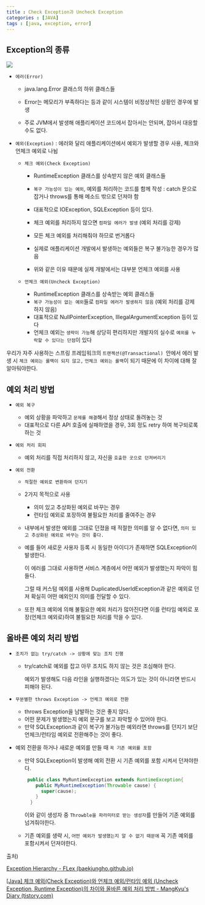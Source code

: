 ```yaml
---
title : Check Exception과 Uncheck Exception
categories : [JAVA]
tags : [java, exception, error]
---
```


## Exception의 종류

![](https://baekjungho.github.io/resource/wiki/spring-exception-hierarchy/exception-hierarchy.jpeg)

- `에러(Error)`

  - java.lang.Error 클래스의 하위 클래스들

  - Error는 메모리가 부족하다는 등과 같이 시스템이 비정상적인 상황인 경우에 발생

  - 주로 JVM에서 발생해 애플리케이션 코드에서 잡아서는 안되며, 잡아서 대응할 수도 없다.

- `예외(Exception)` : 에러와 달리 애플리케이션에서 예외가 발생할 경우 사용, 체크와 언체크 예외로 나뉨

  - `체크 예외(Check Exception)`

    - RuntimeException 클래스를 상속받지 않은 예외 클래스들

    - `복구 가능성이 있는 예외`, 예외를 처리하는 코드를 함께 작성  : catch 문으로 잡거나 throws를 통해 메소드 밖으로 던져야 함
    - 대표적으로 IOException, SQLException 등이 있다.
    - 체크 예외를 처리하지 않으면 `컴파일 에러가 발생` (예외 처리를 강제)

    - 모든 체크 예외를 처리해줘야 하므로 번거롭다
    - 실제로 애플리케이션 개발에서 발생하는 예외들은 복구 불가능한 경우가 많음
    - 위와 같은 이유 때문에 실제 개발에서는 대부분 언체크 예외를 사용

  - `언체크 예외(Uncheck Exception)`

    - RuntimeException 클래스를 상속받는 예외 클래스들
    - `복구 가능성이 없는 예외`들로 `컴파일 에러가 발생하지 않음` (예외 처리를 강제하지 않음)
    - 대표적으로 NullPointerException, IllegalArgumentException  등이 있다
    - 언체크 예외는 `생략이 가능`해 상당히 편리하지만 개발자의 실수로 `예외를 누락할 수 있다는 단점`이 있다



우리가 자주 사용하는 스프링 프레임워크의 `트랜젝션(@Transactional) `안에서 에러 발생 시 `체크 예외는 롤백이 되지 않고,` `언체크 예외는 롤백`이 되기 때문에 이 차이에 대해 잘 알아둬야한다.



## 예외 처리 방법

- `예외 복구`

  - 예외 상황을 파악하고 `문제를 해결`해서 정상 상태로 돌려놓는 것
  - 대표적으로 다른 API 호출에 실패하였을 경우, 3회 정도 retry 하여 복구되로록 하는 것

- `예외 처리 회피`

  - 예외 처리를 직접 처리하지 않고, 자신을 `호출한 곳으로 던져버리기`

- `예외 전환`

  - `적절한 예외로 변환하여 던지기`

  - 2가지 목적으로 사용

    - 의미 있고 추상화된 예외로 바꾸는 경우
    - 런타임 예외로 포장하여 불필요한 처리를 줄여주는 경우

  - 내부에서 발생한 예외를 그대로 던졌을 때 적절한 의미를 알 수 없다면, `의미 있고 추상화된 예외로 바꾸는 것이 좋다.`

  - 예를 들어 새로운 사용자 등록 시 동일한 아이디가 존재하면 SQLException이 발생한다. 

    이 에러를 그대로 사용하면 서비스 계층에서 어떤 예외가 발생했는지 파악이 힘들다.

    그럴 때 커스텀 예외를 사용해 DuplicatedUserIdException과 같은 예외로 던져 확실히 어떤 예외인지 의미를 전달할 수 있다.

  - 또한 체크 예외에 의해 불필요한 예외 처리가 많아진다면 이를 런타임 예외로 포장(언체크 예외로)하여 불필요한 처리를 막을 수 있다.



## 올바른 예외 처리 방법

- `조치가 없는 try/catch -> 상황에 맞는 조치 진행`

  - try/catch로 예외를 잡고 아무 조치도 하지 않는 것은 조심해야 한다.

    예외가 발생해도 다음 라인을 실행하겠다는 의도가 있는 것이 아니라면 반드시 피해야 된다.

- `무분별한 throws Exception -> 언체크 예외로 전환`

  - throws Exception을 남발하는 것은 좋지 않다.
  - 어떤 문제가 발생했는지 예외 문구를 보고 파악할 수 있어야 한다.
  - 만약 SQLException과 같이 복구가 불가능한 예외라면 throws를 던지기 보단 언체크/런타임 예외로 전환해주는 것이 좋다.

- 예외 전환을 하거나 새로운 예외를 만들 때 `꼭 기존 예외를 포함`

  - 만약 SQLException이 발생해 예외 전환 시 기존 예외를 포함 시켜서 던져야한다.

    ```java
     public class MyRuntimeException extends RuntimeException{
        public MyRuntimeException(Throwable cause) {
          super(cause);
        }
      }
    ```

    이와 같이 생성자 중 `Throwble을 파라미터로 받는 생성자`를 만들어 기존 예외를 넘겨줘야한다.

  - 기존 예외를 생략 시, `어떤 예외가 발생했는지 알 수 없기 때문에` 꼭 기존 예외를 포함시켜서 던져야한다.

출처)

[Exception Hierarchy - FLex (baekjungho.github.io)](https://baekjungho.github.io/wiki/spring/spring-exception-hierarchy/)

[[Java\] 체크 예외(Check Exception)와 언체크 예외/런타임 예외 (Uncheck Exception, Runtime Exception)의 차이와 올바른 예외 처리 방법 - MangKyu's Diary (tistory.com)](https://mangkyu.tistory.com/152)
